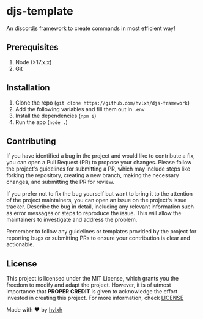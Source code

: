 # djs-template

An discordjs framework to create commands in most efficient way!

## Prerequisites

1. Node (>17.x.x)
2. Git

## Installation

1. Clone the repo (`git clone https://github.com/hvlxh/djs-framework`)
2. Add the following variables and fill them out in `.env`
3. Install the dependencies (`npm i`)
4. Run the app (`node .`)

## Contributing

If you have identified a bug in the project and would like to contribute a fix, you can open a Pull Request (PR) to propose your changes. Please follow the project's guidelines for submitting a PR, which may include steps like forking the repository, creating a new branch, making the necessary changes, and submitting the PR for review.

If you prefer not to fix the bug yourself but want to bring it to the attention of the project maintainers, you can open an issue on the project's issue tracker. Describe the bug in detail, including any relevant information such as error messages or steps to reproduce the issue. This will allow the maintainers to investigate and address the problem.

Remember to follow any guidelines or templates provided by the project for reporting bugs or submitting PRs to ensure your contribution is clear and actionable.

## License

This project is licensed under the MIT License, which grants you the freedom to modify and adapt the project. However, it is of utmost importance that **PROPER CREDIT** is given to acknowledge the effort invested in creating this project. For more information, check [LICENSE](https://opensource.org/license/mit/)

Made with ❤ by [hvlxh](https://github.com/hvlxh)
